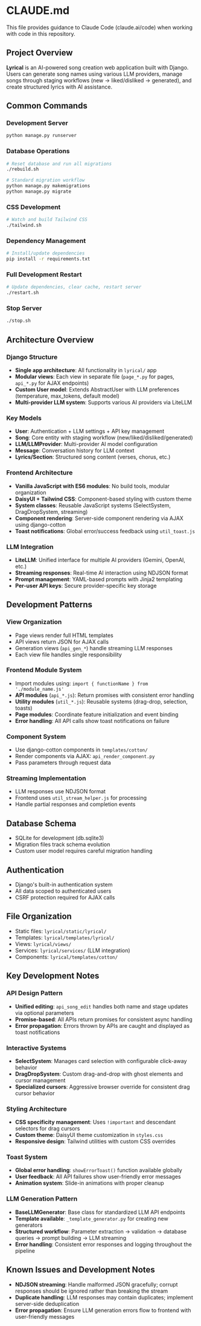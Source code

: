 # CLAUDE.md

This file provides guidance to Claude Code (claude.ai/code) when working with code in this repository.

## Project Overview

**Lyrical** is an AI-powered song creation web application built with Django. Users can generate song names using various LLM providers, manage songs through staging workflows (new → liked/disliked → generated), and create structured lyrics with AI assistance.

## Common Commands

### Development Server
```bash
python manage.py runserver
```

### Database Operations
```bash
# Reset database and run all migrations
./rebuild.sh

# Standard migration workflow
python manage.py makemigrations
python manage.py migrate
```

### CSS Development
```bash
# Watch and build Tailwind CSS
./tailwind.sh
```

### Dependency Management
```bash
# Install/update dependencies
pip install -r requirements.txt
```

### Full Development Restart
```bash
# Update dependencies, clear cache, restart server
./restart.sh
```

### Stop Server
```bash
./stop.sh
```

## Architecture Overview

### Django Structure
- **Single app architecture**: All functionality in `lyrical/` app
- **Modular views**: Each view in separate file (`page_*.py` for pages, `api_*.py` for AJAX endpoints)
- **Custom User model**: Extends AbstractUser with LLM preferences (temperature, max_tokens, default model)
- **Multi-provider LLM system**: Supports various AI providers via LiteLLM

### Key Models
- **User**: Authentication + LLM settings + API key management
- **Song**: Core entity with staging workflow (new/liked/disliked/generated)
- **LLM/LLMProvider**: Multi-provider AI model configuration
- **Message**: Conversation history for LLM context
- **Lyrics/Section**: Structured song content (verses, chorus, etc.)

### Frontend Architecture
- **Vanilla JavaScript with ES6 modules**: No build tools, modular organization
- **DaisyUI + Tailwind CSS**: Component-based styling with custom theme
- **System classes**: Reusable JavaScript systems (SelectSystem, DragDropSystem, streaming)
- **Component rendering**: Server-side component rendering via AJAX using django-cotton
- **Toast notifications**: Global error/success feedback using `util_toast.js`

### LLM Integration
- **LiteLLM**: Unified interface for multiple AI providers (Gemini, OpenAI, etc.)
- **Streaming responses**: Real-time AI interaction using NDJSON format
- **Prompt management**: YAML-based prompts with Jinja2 templating
- **Per-user API keys**: Secure provider-specific key storage

## Development Patterns

### View Organization
- Page views render full HTML templates
- API views return JSON for AJAX calls
- Generation views (`api_gen_*`) handle streaming LLM responses
- Each view file handles single responsibility

### Frontend Module System
- Import modules using: `import { functionName } from './module_name.js'`
- **API modules** (`api_*.js`): Return promises with consistent error handling
- **Utility modules** (`util_*.js`): Reusable systems (drag-drop, selection, toasts)
- **Page modules**: Coordinate feature initialization and event binding
- **Error handling**: All API calls show toast notifications on failure

### Component System
- Use django-cotton components in `templates/cotton/`
- Render components via AJAX: `api_render_component.py`
- Pass parameters through request data

### Streaming Implementation
- LLM responses use NDJSON format
- Frontend uses `util_stream_helper.js` for processing
- Handle partial responses and completion events

## Database Schema
- SQLite for development (db.sqlite3)
- Migration files track schema evolution
- Custom user model requires careful migration handling

## Authentication
- Django's built-in authentication system
- All data scoped to authenticated users
- CSRF protection required for AJAX calls

## File Organization
- Static files: `lyrical/static/lyrical/`
- Templates: `lyrical/templates/lyrical/`
- Views: `lyrical/views/`
- Services: `lyrical/services/` (LLM integration)
- Components: `lyrical/templates/cotton/`

## Key Development Notes

### API Design Pattern
- **Unified editing**: `api_song_edit` handles both name and stage updates via optional parameters
- **Promise-based**: All APIs return promises for consistent async handling
- **Error propagation**: Errors thrown by APIs are caught and displayed as toast notifications

### Interactive Systems
- **SelectSystem**: Manages card selection with configurable click-away behavior
- **DragDropSystem**: Custom drag-and-drop with ghost elements and cursor management
- **Specialized cursors**: Aggressive browser override for consistent drag cursor behavior

### Styling Architecture
- **CSS specificity management**: Uses `!important` and descendant selectors for drag cursors
- **Custom theme**: DaisyUI theme customization in `styles.css`
- **Responsive design**: Tailwind utilities with custom CSS overrides

### Toast System
- **Global error handling**: `showErrorToast()` function available globally
- **User feedback**: All API failures show user-friendly error messages
- **Animation system**: Slide-in animations with proper cleanup

### LLM Generation Pattern
- **BaseLLMGenerator**: Base class for standardized LLM API endpoints
- **Template available**: `_template_generator.py` for creating new generators
- **Structured workflow**: Parameter extraction → validation → database queries → prompt building → LLM streaming
- **Error handling**: Consistent error responses and logging throughout the pipeline

## Known Issues and Development Notes
- **NDJSON streaming**: Handle malformed JSON gracefully; corrupt responses should be ignored rather than breaking the stream
- **Duplicate handling**: LLM responses may contain duplicates; implement server-side deduplication
- **Error propagation**: Ensure LLM generation errors flow to frontend with user-friendly messages